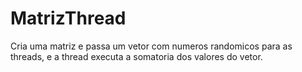 # MatrizThread
Cria uma matriz e passa um vetor com numeros randomicos para as threads, e a thread executa a somatoria dos valores do vetor.
